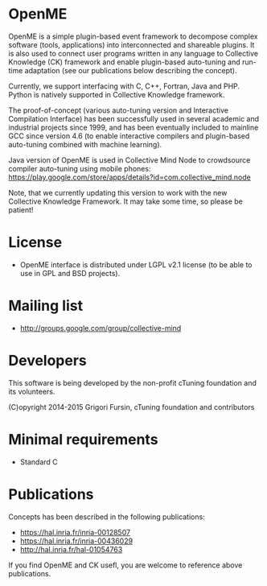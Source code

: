 OpenME
======
OpenME is a simple plugin-based event framework to decompose
complex software (tools, applications) into interconnected and 
shareable plugins. It is also used to connect user programs 
written in any language to Collective Knowledge (CK) framework 
and enable plugin-based auto-tuning and run-time adaptation 
(see our publications below describing the concept).

Currently, we support interfacing with C, C++, Fortran,
Java and PHP. Python is natively supported in Collective 
Knowledge framework.

The proof-of-concept (various auto-tuning version and Interactive 
Compilation Interface) has been successfully used in several academic 
and industrial projects since 1999, and has been eventually included 
to mainline GCC since version 4.6 (to enable interactive compilers 
and plugin-based auto-tuning combined with machine learning).

Java version of OpenME is used in Collective Mind Node to crowdsource
compiler auto-tuning using mobile phones:
https://play.google.com/store/apps/details?id=com.collective_mind.node

Note, that we currently updating this version to work with the
new Collective Knowledge Framework. It may take some time, 
so please be patient!

License
=======
* OpenME interface is distributed under LGPL v2.1 license
  (to be able to use in GPL and BSD projects).

Mailing list
============
* http://groups.google.com/group/collective-mind

Developers
==========
This software is being developed by the non-profit 
cTuning foundation and its volunteers.

(C)opyright 2014-2015 Grigori Fursin, 
cTuning foundation and contributors

Minimal requirements
====================
* Standard C

Publications
============
Concepts has been described in the following publications:

* https://hal.inria.fr/inria-00128507
* https://hal.inria.fr/inria-00436029
* http://hal.inria.fr/hal-01054763

If you find OpenME and CK usefl, you are welcome 
to reference above publications.
